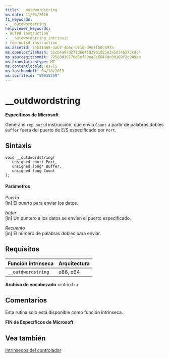 ```yaml
---
title: __outdwordstring
ms.date: 11/04/2016
f1_keywords:
- __outdwordstring
helpviewer_keywords:
- outsd instruction
- __outdwordstring intrinsic
- rep outsd instruction
ms.assetid: 55b31a65-aab7-4b5c-b61d-d9e2fb0c497a
ms.openlocfilehash: 51cb4a97d271d6d41d39d1025e3a5d34b273cdc4
ms.sourcegitcommit: 72583d30170d6ef29ea5c6848dc00169f2c909aa
ms.translationtype: MT
ms.contentlocale: es-ES
ms.lasthandoff: 04/18/2019
ms.locfileid: "59035259"
---
```

# <a name="outdwordstring"></a>__outdwordstring

**Específicos de Microsoft**

Genera el `rep outsd` instrucción, que envía `Count` a partir de palabras dobles `Buffer` fuera del puerto de E/S especificado por `Port`.

## <a name="syntax"></a>Sintaxis

```
void __outdwordstring(
   unsigned short Port,
   unsigned long* Buffer,
   unsigned long Count
);
```

#### <a name="parameters"></a>Parámetros

*Puerto*<br/>
[in] El puerto para enviar los datos.

*búfer*<br/>
[in] Un puntero a los datos se envíen el puerto especificado.

*Recuento*<br/>
[in] El número de palabras dobles para enviar.

## <a name="requirements"></a>Requisitos

|Función intrínseca|Arquitectura|
|---------------|------------------|
|`__outdwordstring`|x86, x64|

**Archivo de encabezado** \<intrin.h >

## <a name="remarks"></a>Comentarios

Esta rutina solo está disponible como función intrínseca.

**FIN de Específicos de Microsoft**

## <a name="see-also"></a>Vea también

[Intrínsecos del controlador](../intrinsics/compiler-intrinsics.md)